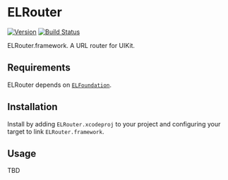 # ELRouter 

[![Version](https://img.shields.io/badge/version-v3.0.0-blue.svg)](https://github.com/Electrode-iOS/ELRouter/releases/latest)
[![Build Status](https://travis-ci.org/Electrode-iOS/ELRouter.svg?branch=master)](https://travis-ci.org/Electrode-iOS/ELRouter)

ELRouter.framework. A URL router for UIKit.

## Requirements

ELRouter depends on [`ELFoundation`](https://github.com/Electrode-iOS/ELFoundation).

## Installation

Install by adding `ELRouter.xcodeproj` to your project and configuring your target to link `ELRouter.framework`.

## Usage

TBD
